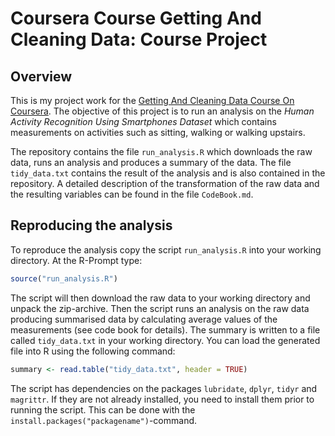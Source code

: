 # Coursera Course Getting And Cleaning Data: Course Project

## Overview

This is my project work for the [Getting And Cleaning Data Course On Coursera](https://www.coursera.org/learn/data-cleaning). The objective of this project is to run an analysis on the _Human Activity Recognition Using Smartphones Dataset_ which contains measurements on activities such as sitting, walking or walking upstairs.

The repository contains the file `run_analysis.R` which downloads the raw data, runs an analysis and produces a summary of the data. The file `tidy_data.txt` contains the result of the analysis and is also contained in the repository. A detailed description of the transformation of the raw data and the resulting variables can be found in the file `CodeBook.md`.

## Reproducing the analysis

To reproduce the analysis copy the script `run_analysis.R` into your working directory. At the R-Prompt type:

```R
source("run_analysis.R")
```

The script will then download the raw data to your working directory and unpack the zip-archive. Then the script runs an analysis on the raw data producing summarised data by calculating average values of the measurements (see code book for details). The summary is written to a file called `tidy_data.txt` in your working directory. You can load the generated file into R using the following command:

```R
summary <- read.table("tidy_data.txt", header = TRUE)
```

The script has dependencies on the packages `lubridate`, `dplyr`, `tidyr` and `magrittr`. If they are not already installed, you need to install them prior to running the script. This can be done with the `install.packages("packagename")`-command.
